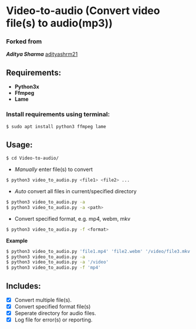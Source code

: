 # Video-to-audio (Convert video file(s) to audio(mp3))
### Forked from 
*__Aditya Sharma__* [adityashrm21](https://github.com/adityashrm21)

## Requirements:
- __Python3x__
- __Ffmpeg__ 
- __Lame__

### Install requirements using terminal:
```bash
$ sudo apt install python3 ffmpeg lame
```

## Usage:
```bash
$ cd Video-to-audio/
```
- *Manually* enter file(s) to convert
```bash
$ python3 video_to_audio.py <file1> <file2> ...
```
- *Auto* convert all files in current/specified directory
```bash
$ python3 video_to_audio.py -a
$ python3 video_to_audio.py -a <path>
```
- Convert specified format, e.g. mp4, webm, mkv
```bash
$ python3 video_to_audio.py -f <format>
```
__Example__
```bash
$ python3 video_to_audio.py 'file1.mp4' 'file2.webm' '/video/file3.mkv'
$ python3 video_to_audio.py -a 
$ python3 video_to_audio.py -a '/video'
$ python3 video_to_audio.py -f 'mp4'
```

## Includes:
* [x] Convert multiple file(s).
* [x] Convert specified format file(s)
* [x] Seperate directory for audio files.
* [x] Log file for error(s) or reporting.

